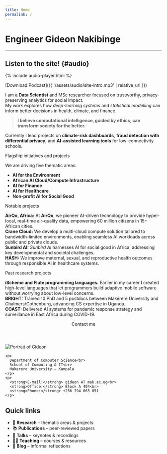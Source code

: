 ```yaml
---
title: Home
permalink: /
---
```


<div class="main" markdown="1">

# Engineer Gideon Nakibinge

---

## Listen to the site! {#audio}

{% include audio-player.html %}

[Download Podcast]({{ '/assets/audio/site-intro.mp3' | relative_url }})

I am a **Data Scientist** and MSc researcher focused on trustworthy, privacy-preserving analytics for social impact.  
My work explores how *deep-learning systems* and *statistical modelling* can inform better decisions in health, climate, and finance.

> **I believe computational intelligence, guided by ethics, can transform society for the better.**

Currently I lead projects on **climate-risk dashboards**, **fraud detection with differential privacy**, and **AI-assisted learning tools** for low-connectivity schools.

<span class="tag">Flagship initiatives and projects</span>

We are driving five thematic areas:

- **AI for the Environment**  
- **African AI Cloud/Compute Infrastructure**  
- **AI for Finance**  
- **AI for Healthcare**  
- **Non-profit AI for Social Good**

<span class="tag">Notable projects</span>

**AirQo, Africa:** At **AirQo**, we pioneer AI-driven technology to provide hyper-local, real-time air-quality data, empowering 60 million citizens in 15+ African cities.  
**Crane Cloud:** We develop a multi-cloud compute solution tailored to bandwidth-limited environments, enabling seamless AI workloads across public and private clouds.  
**Sunbird AI:** *Sunbird AI* harnesses AI for social good in Africa, addressing key developmental and societal challenges.  
**HASH:** We improve maternal, sexual, and reproductive health outcomes through responsible AI in healthcare systems.

<span class="tag">Past research projects</span>

**iScheme and Flute programming languages.**  Earlier in my career I created high-level languages that let programmers build adaptive mobile software without worrying about low-level concerns.  
**BRIGHT:** Trained 10 PhD and 5 postdocs between Makerere University and Chalmers/Gothenburg, advancing CS expertise in Uganda.  
**COAST:** Delivered AI systems for pandemic response strategy and surveillance in East Africa during COVID-19.

</div>

<aside class="card">
  <header>Contact me</header>
  <div class="card-body">
    <img src="{{ '/assets/images/gideon.jpg' | relative_url }}"
         alt="Portrait of Gideon"
         class="portrait">

    <p>
      Department of Computer Science<br>
      School of Computing & IT<br>
      Makerere University – Kampala
    </p>
    <p>
      <strong>E-mail:</strong> gideon AT mak.ac.ug<br>
      <strong>Office:</strong> Block A 404<br>
      <strong>Phone:</strong> +256 794 665 051
    </p>
  </div>
</aside>


## Quick links

<ul class="quick-links">
  <li>🔬 <strong>Research</strong> – thematic areas & projects</li>
  <li>📚 <strong>Publications</strong> – peer-reviewed papers</li>
  <li>🎤 <strong>Talks</strong> – keynotes & recordings</li>
  <li>👩‍🏫 <strong>Teaching</strong> – courses & resources</li>
  <li>📝 <strong>Blog</strong> – informal reflections</li>
</ul>

